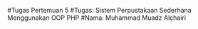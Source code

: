 #Tugas Pertemuan 5
#Tugas: Sistem Perpustakaan Sederhana Menggunakan OOP PHP
#Nama: Muhammad Muadz Alchairi
